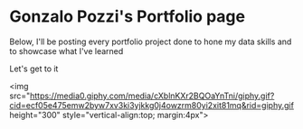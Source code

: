 # Gonzalo Pozzi's Portfolio page

Below, I'll be posting every portfolio project done to hone my data skills and to showcase what I've learned

Let's get to it

<img src="https://media0.giphy.com/media/cXblnKXr2BQOaYnTni/giphy.gif?cid=ecf05e475emw2byw7xv3ki3yjkkg0j4owzrm80yi2xit81mq&rid=giphy.gif height="300" style="vertical-align:top; margin:4px">
